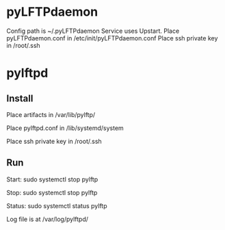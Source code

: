 # pyLFTPdaemon
Config path is ~/.pyLFTPdaemon
Service uses Upstart. Place pyLFTPdaemon.conf in /etc/init/pyLFTPdaemon.conf 
Place ssh private key in /root/.ssh


# pylftpd

## Install
Place artifacts in /var/lib/pylftp/

Place pylftpd.conf in /lib/systemd/system

Place ssh private key in /root/.ssh

## Run

Start: sudo systemctl stop pylftp

Stop: sudo systemctl stop pylftp

Status: sudo systemctl status pylftp

Log file is at /var/log/pylftpd/